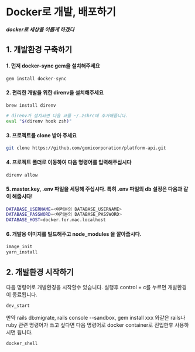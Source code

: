 # Docker로 개발, 배포하기

***docker로 세상을 이롭게 하겠다***

## 1. 개발환경 구축하기
#### 1. 먼저 docker-sync gem을 설치해주세요
```bash
gem install docker-sync
```
#### 2. 편리한 개발을 위한 direnv을 설치해주세요
```bash
brew install direnv

# direnv가 설치되면 다음 코를 ~/.zshrc에 추가해줍니다.
eval "$(direnv hook zsh)"
```

#### 3. 프로젝트를 clone 받아 주세요
```bash
git clone https://github.com/gomicorporation/platform-api.git
```

#### 4. 프로젝트 폴더로 이동하여 다음 명령어를 입력해주십시다
```bash
direnv allow
```

#### 5. master.key, .env 파일을 세팅해 주십시다. 특히 .env 파일의 db 설정은 다음과 같이 해줍시다!
```bash
DATABASE_USERNAME=<여러분의 DATABASE_USERNAME>
DATABASE_PASSWORD=<여러분의 DATABASE_PASSWORD>
DATABASE_HOST=docker.for.mac.localhost
```

#### 6. 개발용 이미지를 빌드해주고 node_modules 을 깔아줍시다.
```bash
image_init
yarn_install
```

## 2. 개발환경 시작하기
다음 명령어로 개발환경을 시작할수 있습니다. 실행후 control + c를 누르면 개발환경이 종료됩니다.
```bash
dev_start
```

만약 rails db:migrate, rails console --sandbox, gem install xxx 와같은 rails나 ruby
관련 명령어가 쓰고 싶다면 다음 명령어로 docker container로 진입한후 사용하시면 됩니다.
```bash
docker_shell
```
